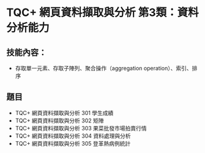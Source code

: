 # TQC+ 網頁資料擷取與分析 第3類：資料分析能力
## 技能內容：
- 存取單一元素、存取子陣列、聚合操作（aggregation operation）、索引、排序

## 題目		
- TQC+ 網頁資料擷取與分析 301 學生成績		
- TQC+ 網頁資料擷取與分析 302 矩陣			
- TQC+ 網頁資料擷取與分析 303 果菜批發市場拍賣行情		
- TQC+ 網頁資料擷取與分析 304 資料處理與分析		
- TQC+ 網頁資料擷取與分析 305 登革熱病例統計